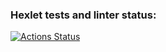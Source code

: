 ### Hexlet tests and linter status:
[![Actions Status](https://github.com/rostex/java-project-78/actions/workflows/hexlet-check.yml/badge.svg)](https://github.com/rostex/java-project-78/actions)